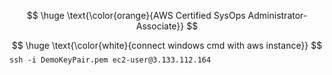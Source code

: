 $$
\huge \text{\color{orange}{AWS Certified SysOps Administrator-Associate}}
$$

$$
\huge \text{\color{white}{connect windows cmd with aws instance}}
$$
`ssh -i DemoKeyPair.pem ec2-user@3.133.112.164`







